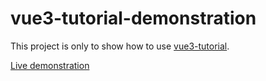 # vue3-tutorial-demonstration

This project is only to show how to use [vue3-tutorial](https://github.com/restimel/vue3-tutorial).

[Live demonstration](https://restimel.github.io/vue3-tutorial-demonstration/dist/index.html)
